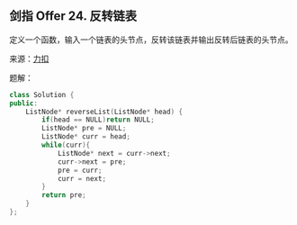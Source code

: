 ## 剑指 Offer 24. 反转链表
定义一个函数，输入一个链表的头节点，反转该链表并输出反转后链表的头节点。

来源：[力扣](https://leetcode-cn.com/problems/fan-zhuan-lian-biao-lcof/)

题解：
```C++
class Solution {
public:
    ListNode* reverseList(ListNode* head) {
        if(head == NULL)return NULL;
        ListNode* pre = NULL;
        ListNode* curr = head;
        while(curr){
            ListNode* next = curr->next;
            curr->next = pre;
            pre = curr;
            curr = next;
        }
        return pre;
    }
};
```
